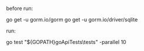 before run:

go get -u gorm.io/gorm
go get -u gorm.io/driver/sqlite

run:

go test "${GOPATH}goApiTests\tests" -parallel 10